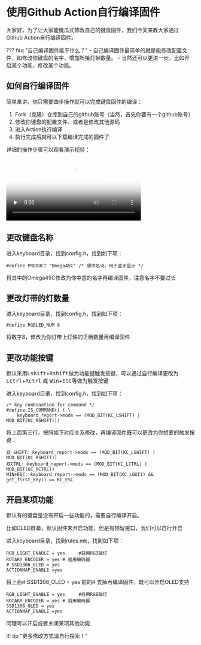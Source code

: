 
使用Github Action自行编译固件
=====================

大家好，为了让大家能傻瓜式修改自己的键盘固件，我们今天来教大家通过Github Action自行编译固件。

??? faq "自己编译固件能干什么？"
    - 自己编译固件最简单的就是能修改配置文件，如修改你键盘的名字，增加所接灯带数量。
    - 当然还可以更进一步，比如开启某个功能，修改某个功能。

如何自行编译固件
-----------
简单来讲，你只需要四步操作就可以完成键盘固件的编译：

 1. Fork（克隆）仓库到自己的github账号（当然，首先你要有一个github账号）
 2. 修改你键盘的配置文件、或者是修改其他源码
 3. 进入Action执行编译
 4. 执行完成后就可以下载编译完成的固件了

详细的操作步骤可以观看演示视频：
<video id="video" width="360px" height="auto" controls="controls" preload="none" poster="https://wiki.glab.online/img/videoicon.png">
<source id="mp4" src="http://glab.online/down/Github_Action_compile_LotKB.mp4" type="video/mp4">
  您的浏览器不支持播放此视频
</video>

更改键盘名称
--------
进入keyboard目录，找到config.h，找到如下项：

    #define PRODUCT "Omega45C" /* 硬件名词，用于蓝牙显示 */

将其中的Omega45C修改为你中意的名字再编译固件，注意名字不要过长

更改灯带的灯数量
-----------
进入keyboard目录，找到config.h，找到如下项：

    #define RGBLED_NUM 8

将数字8，修改为你灯带上灯珠的正确数量再编译固件

更改功能按键
-------------
默认采用<kbd>Lshift</kbd>+<kbd>Rshift</kbd>做为功能键触发按键，可以通过自行编译更改为<kbd>Lctrl</kbd>+<kbd>Rctrl</kbd> 或 <kbd>Win</kbd>+<kbd>ESC</kbd>等做为触发按键

进入keyboard目录，找到config.h，找到如下项：

    /* key combination for command */
    #define IS_COMMAND() ( \
        keyboard_report->mods == (MOD_BIT(KC_LSHIFT) | MOD_BIT(KC_RSHIFT)))

将上面第三行，按照如下对应关系修改，再编译固件既可以更改为你想要的触发按键：

    双 SHIFT: keyboard_report->mods == (MOD_BIT(KC_LSHIFT) | MOD_BIT(KC_RSHIFT))
    双CTRL: keyboard_report->mods == (MOD_BIT(KC_LCTRL) | MOD_BIT(KC_RCTRL))
    WIN+ESC: keyboard_report->mods == (MOD_BIT(KC_LGUI)) && get_first_key() == KC_ESC

开启某项功能
-------------
默认有的键盘是没有开启一些功能的，需要自行编译开启。

比如OLED屏幕，默认固件未开启功能，但是有预留接口，我们可以自行开启

进入keyboard目录，找到rules.mk，找到如下项：

    RGB_LIGHT_ENABLE = yes     #启用RGB轴灯
    ROTARY_ENCODER = yes # 启用编码器
    # SSD1306_OLED = yes
    ACTIONMAP_ENABLE =yes

将上面# SSD1306_OLED = yes 前的# 去掉再编译固件，既可以开启OLED支持

    RGB_LIGHT_ENABLE = yes     #启用RGB轴灯
    ROTARY_ENCODER = yes # 启用编码器
    SSD1306_OLED = yes
    ACTIONMAP_ENABLE =yes

同理可以开启或者关闭某项其他功能

!!! tip "更多修改方式请自行探索！"



